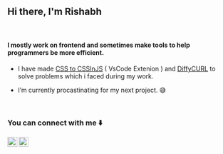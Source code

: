 ## Hi there, I'm Rishabh

<br />

#### I mostly work on frontend and sometimes make tools to help programmers be more efficient.

- I have made [CSS to CSSInJS](https://github.com/Rishabh-Rathod/css-to-js) ( VsCode Extenion ) and [DiffyCURL](https://rishabh-rathod.github.io/DiffyCurl/) to solve problems which i faced during my work.

- I’m currently procastinating for my next project. 😅


<br />

### You can connect with me  ⬇️

[<img align="left" alt="Twitter" width="22px" src="https://user-images.githubusercontent.com/23132741/112717534-70875500-8f13-11eb-9e44-3016a8cab25f.png" />](https://twitter.com/Rathodris)
[<img align="left" alt="LinkedIn" width="22px" src="https://user-images.githubusercontent.com/23132741/112717612-ea1f4300-8f13-11eb-92fc-33b56e9b08b1.png" />](https://www.linkedin.com/in/rishabh-rathod-021505aa/)


<br />

